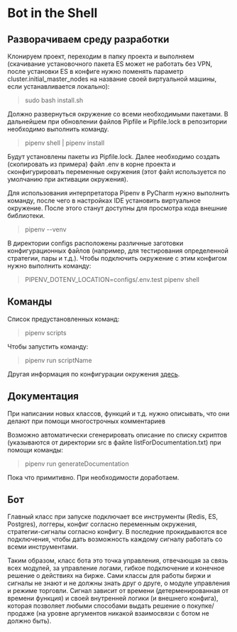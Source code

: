 #  Bot in the Shell #
## Разворачиваем среду разработки ##
Клонируем проект, переходим в папку проекта и выполняем (скачивание установочного пакета ES может не 
работать без VPN, после установки ES в конфиге нужно поменять параметр cluster.initial_master_nodes 
на название своей виртуальной машины, если устанавливается локально):
> sudo bash install.sh

Должно развернуться окружение со всеми необходимыми пакетами. В дальнейшем при обновлении файлов Pipfile и 
Pipfile.lock в репозитории необходимо выполнить команду.

> pipenv shell | pipenv install

Будут установлены пакеты из Pipfile.lock. Далее необходимо создать (скопировать из примера) файл .env в 
корне проекта и сконфигурировать переменные окружения (этот файл используется по умолчанию при активации окружения).

Для использования интерпретатора Pipenv в PyCharm нужно выполнить команду, после чего в настройках IDE 
установить виртуальное окружение. После этого станут доступны для просмотра кода внешние библиотеки.
> pipenv --venv

В директории configs расположены различные заготовки конфигурационных файлов (например, для тестирования 
определенной стратегии, пары и т.д.). Чтобы подключить окружение с этим конфигом нужно выполнить команду:
> PIPENV_DOTENV_LOCATION=configs/.env.test pipenv shell

## Команды ##

Список предустановленных команд:
> pipenv scripts

Чтобы запустить команду:
> pipenv run scriptName

Другая информация по конфигурации окружения [здесь](https://docs.pipenv.org/advanced/#automatic-loading-of-env).

## Документация ##

При написании новых классов, функций и т.д. нужно описывать, что они делают при помощи многострочных комментариев

Возможно автоматически сгенерировать описание по списку скриптов (указываются от директории src в файле 
listForDocumentation.txt) при помощи команды:
> pipenv run generateDocumentation

Пока что примитивно. При необходимости доработаем.


## Бот ##

Главный класс при запуске подключает все инструменты (Redis, ES, Postgres), логгеры, конфиг согласно переменным 
окружения, стратегии-сигналы согласно конфигу. В последние прокидываются все подключения, чтобы дать возможность
каждому сигналу работать со всеми инструментами.

Таким образом, класс бота это точка управления, отвечающая за связь всех модулей, за управление логами, гибкое 
подключение и конечное решение о действиях на бирже. Сами классы для работы биржи и сигналы не знают и не должны
знать друг о друге, о модуле управления и режиме торговли. Сигнал зависит от времени (детерменированная от времени
функция) и своей внутренней логики (и внешнего конфига), которая позволяет любыми способами выдать решение о 
покупке/продаже (на уровне аргументов никакой взаимосвязи с ботом не должно быть).